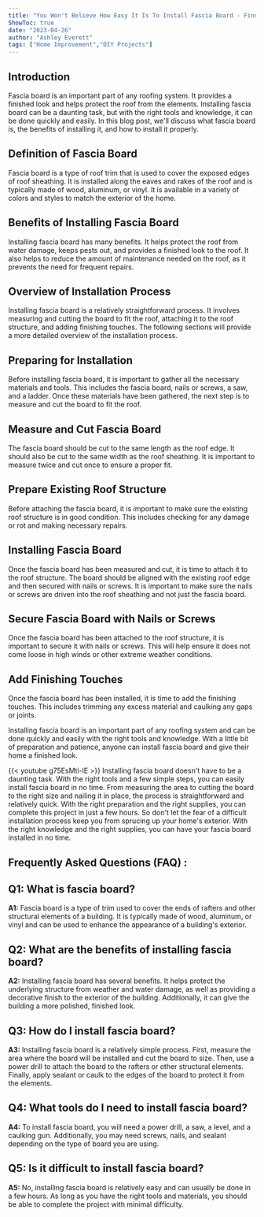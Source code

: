 ```yaml
---
title: "You Won't Believe How Easy It Is To Install Fascia Board - Find Out Now!"
ShowToc: true 
date: "2023-04-26"
author: "Ashley Everett" 
tags: ["Home Improvement","DIY Projects"]
---
```

## Introduction
Fascia board is an important part of any roofing system. It provides a finished look and helps protect the roof from the elements. Installing fascia board can be a daunting task, but with the right tools and knowledge, it can be done quickly and easily. In this blog post, we'll discuss what fascia board is, the benefits of installing it, and how to install it properly. 

## Definition of Fascia Board
Fascia board is a type of roof trim that is used to cover the exposed edges of roof sheathing. It is installed along the eaves and rakes of the roof and is typically made of wood, aluminum, or vinyl. It is available in a variety of colors and styles to match the exterior of the home. 

## Benefits of Installing Fascia Board
Installing fascia board has many benefits. It helps protect the roof from water damage, keeps pests out, and provides a finished look to the roof. It also helps to reduce the amount of maintenance needed on the roof, as it prevents the need for frequent repairs.

## Overview of Installation Process
Installing fascia board is a relatively straightforward process. It involves measuring and cutting the board to fit the roof, attaching it to the roof structure, and adding finishing touches. The following sections will provide a more detailed overview of the installation process. 

## Preparing for Installation
Before installing fascia board, it is important to gather all the necessary materials and tools. This includes the fascia board, nails or screws, a saw, and a ladder. Once these materials have been gathered, the next step is to measure and cut the board to fit the roof. 

## Measure and Cut Fascia Board
The fascia board should be cut to the same length as the roof edge. It should also be cut to the same width as the roof sheathing. It is important to measure twice and cut once to ensure a proper fit. 

## Prepare Existing Roof Structure
Before attaching the fascia board, it is important to make sure the existing roof structure is in good condition. This includes checking for any damage or rot and making necessary repairs. 

## Installing Fascia Board
Once the fascia board has been measured and cut, it is time to attach it to the roof structure. The board should be aligned with the existing roof edge and then secured with nails or screws. It is important to make sure the nails or screws are driven into the roof sheathing and not just the fascia board. 

## Secure Fascia Board with Nails or Screws
Once the fascia board has been attached to the roof structure, it is important to secure it with nails or screws. This will help ensure it does not come loose in high winds or other extreme weather conditions. 

## Add Finishing Touches
Once the fascia board has been installed, it is time to add the finishing touches. This includes trimming any excess material and caulking any gaps or joints. 

Installing fascia board is an important part of any roofing system and can be done quickly and easily with the right tools and knowledge. With a little bit of preparation and patience, anyone can install fascia board and give their home a finished look.

{{< youtube g75EsMti-lE >}} 
Installing fascia board doesn't have to be a daunting task. With the right tools and a few simple steps, you can easily install fascia board in no time. From measuring the area to cutting the board to the right size and nailing it in place, the process is straightforward and relatively quick. With the right preparation and the right supplies, you can complete this project in just a few hours. So don't let the fear of a difficult installation process keep you from sprucing up your home's exterior. With the right knowledge and the right supplies, you can have your fascia board installed in no time.

## Frequently Asked Questions (FAQ) :
## Q1: What is fascia board?

**A1:** Fascia board is a type of trim used to cover the ends of rafters and other structural elements of a building. It is typically made of wood, aluminum, or vinyl and can be used to enhance the appearance of a building's exterior. 

## Q2: What are the benefits of installing fascia board?

**A2:** Installing fascia board has several benefits. It helps protect the underlying structure from weather and water damage, as well as providing a decorative finish to the exterior of the building. Additionally, it can give the building a more polished, finished look. 

## Q3: How do I install fascia board?

**A3:** Installing fascia board is a relatively simple process. First, measure the area where the board will be installed and cut the board to size. Then, use a power drill to attach the board to the rafters or other structural elements. Finally, apply sealant or caulk to the edges of the board to protect it from the elements. 

## Q4: What tools do I need to install fascia board?

**A4:** To install fascia board, you will need a power drill, a saw, a level, and a caulking gun. Additionally, you may need screws, nails, and sealant depending on the type of board you are using. 

## Q5: Is it difficult to install fascia board?

**A5:** No, installing fascia board is relatively easy and can usually be done in a few hours. As long as you have the right tools and materials, you should be able to complete the project with minimal difficulty.





